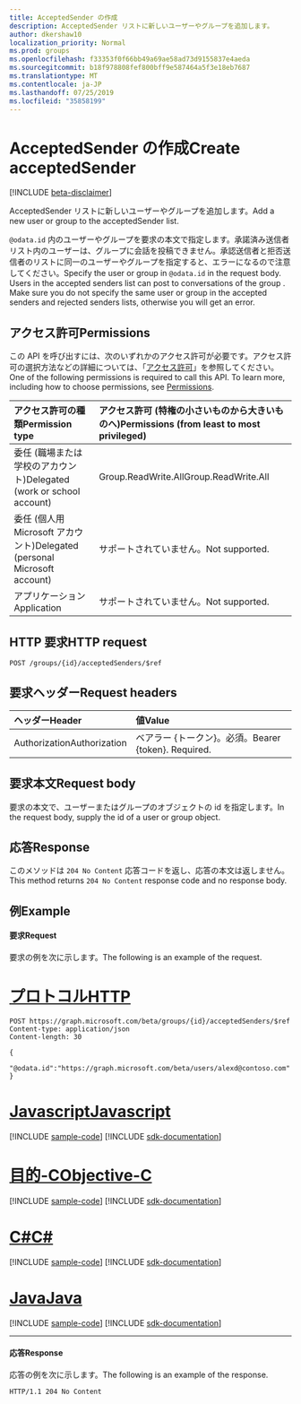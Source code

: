 ```yaml
---
title: AcceptedSender の作成
description: AcceptedSender リストに新しいユーザーやグループを追加します。
author: dkershaw10
localization_priority: Normal
ms.prod: groups
ms.openlocfilehash: f33353f0f66bb49a69ae58ad73d9155837e4aeda
ms.sourcegitcommit: b18f978808fef800bff9e587464a5f3e18eb7687
ms.translationtype: MT
ms.contentlocale: ja-JP
ms.lasthandoff: 07/25/2019
ms.locfileid: "35858199"
---
```

# <a name="create-acceptedsender"></a><span data-ttu-id="69eaf-103">AcceptedSender の作成</span><span class="sxs-lookup"><span data-stu-id="69eaf-103">Create acceptedSender</span></span>

[!INCLUDE [beta-disclaimer](../../includes/beta-disclaimer.md)]

<span data-ttu-id="69eaf-104">AcceptedSender リストに新しいユーザーやグループを追加します。</span><span class="sxs-lookup"><span data-stu-id="69eaf-104">Add a new user or group to the acceptedSender list.</span></span>

<span data-ttu-id="69eaf-p101">`@odata.id` 内のユーザーやグループを要求の本文で指定します。承諾済み送信者リスト内のユーザーは、グループに会話を投稿できません。承認送信者と拒否送信者のリストに同一のユーザーやグループを指定すると、エラーになるので注意してください。</span><span class="sxs-lookup"><span data-stu-id="69eaf-p101">Specify the user or group in `@odata.id` in the request body. Users in the accepted senders list can post to conversations of the group . Make sure you do not specify the same user or group in the accepted senders and rejected senders lists, otherwise you will get an error.</span></span>

## <a name="permissions"></a><span data-ttu-id="69eaf-108">アクセス許可</span><span class="sxs-lookup"><span data-stu-id="69eaf-108">Permissions</span></span>
<span data-ttu-id="69eaf-p102">この API を呼び出すには、次のいずれかのアクセス許可が必要です。アクセス許可の選択方法などの詳細については、「[アクセス許可](/graph/permissions-reference)」を参照してください。</span><span class="sxs-lookup"><span data-stu-id="69eaf-p102">One of the following permissions is required to call this API. To learn more, including how to choose permissions, see [Permissions](/graph/permissions-reference).</span></span>

|<span data-ttu-id="69eaf-111">アクセス許可の種類</span><span class="sxs-lookup"><span data-stu-id="69eaf-111">Permission type</span></span>      | <span data-ttu-id="69eaf-112">アクセス許可 (特権の小さいものから大きいものへ)</span><span class="sxs-lookup"><span data-stu-id="69eaf-112">Permissions (from least to most privileged)</span></span>              |
|:--------------------|:---------------------------------------------------------|
|<span data-ttu-id="69eaf-113">委任 (職場または学校のアカウント)</span><span class="sxs-lookup"><span data-stu-id="69eaf-113">Delegated (work or school account)</span></span> | <span data-ttu-id="69eaf-114">Group.ReadWrite.All</span><span class="sxs-lookup"><span data-stu-id="69eaf-114">Group.ReadWrite.All</span></span>    |
|<span data-ttu-id="69eaf-115">委任 (個人用 Microsoft アカウント)</span><span class="sxs-lookup"><span data-stu-id="69eaf-115">Delegated (personal Microsoft account)</span></span> | <span data-ttu-id="69eaf-116">サポートされていません。</span><span class="sxs-lookup"><span data-stu-id="69eaf-116">Not supported.</span></span>    |
|<span data-ttu-id="69eaf-117">アプリケーション</span><span class="sxs-lookup"><span data-stu-id="69eaf-117">Application</span></span> | <span data-ttu-id="69eaf-118">サポートされていません。</span><span class="sxs-lookup"><span data-stu-id="69eaf-118">Not supported.</span></span> |

## <a name="http-request"></a><span data-ttu-id="69eaf-119">HTTP 要求</span><span class="sxs-lookup"><span data-stu-id="69eaf-119">HTTP request</span></span>
<!-- { "blockType": "ignored" } -->
```http
POST /groups/{id}/acceptedSenders/$ref
```
## <a name="request-headers"></a><span data-ttu-id="69eaf-120">要求ヘッダー</span><span class="sxs-lookup"><span data-stu-id="69eaf-120">Request headers</span></span>
| <span data-ttu-id="69eaf-121">ヘッダー</span><span class="sxs-lookup"><span data-stu-id="69eaf-121">Header</span></span>       | <span data-ttu-id="69eaf-122">値</span><span class="sxs-lookup"><span data-stu-id="69eaf-122">Value</span></span> |
|:---------------|:--------|
| <span data-ttu-id="69eaf-123">Authorization</span><span class="sxs-lookup"><span data-stu-id="69eaf-123">Authorization</span></span>  | <span data-ttu-id="69eaf-p103">ベアラー {トークン}。必須。</span><span class="sxs-lookup"><span data-stu-id="69eaf-p103">Bearer {token}. Required.</span></span>  |

## <a name="request-body"></a><span data-ttu-id="69eaf-126">要求本文</span><span class="sxs-lookup"><span data-stu-id="69eaf-126">Request body</span></span>
<span data-ttu-id="69eaf-127">要求の本文で、ユーザーまたはグループのオブジェクトの id を指定します。</span><span class="sxs-lookup"><span data-stu-id="69eaf-127">In the request body, supply the id of a user or group object.</span></span>

## <a name="response"></a><span data-ttu-id="69eaf-128">応答</span><span class="sxs-lookup"><span data-stu-id="69eaf-128">Response</span></span>
<span data-ttu-id="69eaf-129">このメソッドは `204 No Content` 応答コードを返し、応答の本文は返しません。</span><span class="sxs-lookup"><span data-stu-id="69eaf-129">This method returns `204 No Content` response code and no response body.</span></span>

## <a name="example"></a><span data-ttu-id="69eaf-130">例</span><span class="sxs-lookup"><span data-stu-id="69eaf-130">Example</span></span>
#### <a name="request"></a><span data-ttu-id="69eaf-131">要求</span><span class="sxs-lookup"><span data-stu-id="69eaf-131">Request</span></span>
<span data-ttu-id="69eaf-132">要求の例を次に示します。</span><span class="sxs-lookup"><span data-stu-id="69eaf-132">The following is an example of the request.</span></span>

# <a name="httptabhttp"></a>[<span data-ttu-id="69eaf-133">プロトコル</span><span class="sxs-lookup"><span data-stu-id="69eaf-133">HTTP</span></span>](#tab/http)
<!-- {
  "blockType": "request",
  "name": "create_acceptedsender"
}-->
```http
POST https://graph.microsoft.com/beta/groups/{id}/acceptedSenders/$ref
Content-type: application/json
Content-length: 30

{
  "@odata.id":"https://graph.microsoft.com/beta/users/alexd@contoso.com"
}
```
# <a name="javascripttabjavascript"></a>[<span data-ttu-id="69eaf-134">Javascript</span><span class="sxs-lookup"><span data-stu-id="69eaf-134">Javascript</span></span>](#tab/javascript)
[!INCLUDE [sample-code](../includes/snippets/javascript/create-acceptedsender-javascript-snippets.md)]
[!INCLUDE [sdk-documentation](../includes/snippets/snippets-sdk-documentation-link.md)]

# <a name="objective-ctabobjc"></a>[<span data-ttu-id="69eaf-135">目的-C</span><span class="sxs-lookup"><span data-stu-id="69eaf-135">Objective-C</span></span>](#tab/objc)
[!INCLUDE [sample-code](../includes/snippets/objc/create-acceptedsender-objc-snippets.md)]
[!INCLUDE [sdk-documentation](../includes/snippets/snippets-sdk-documentation-link.md)]

# <a name="ctabcsharp"></a>[<span data-ttu-id="69eaf-136">C#</span><span class="sxs-lookup"><span data-stu-id="69eaf-136">C#</span></span>](#tab/csharp)
[!INCLUDE [sample-code](../includes/snippets/csharp/create-acceptedsender-csharp-snippets.md)]
[!INCLUDE [sdk-documentation](../includes/snippets/snippets-sdk-documentation-link.md)]

# <a name="javatabjava"></a>[<span data-ttu-id="69eaf-137">Java</span><span class="sxs-lookup"><span data-stu-id="69eaf-137">Java</span></span>](#tab/java)
[!INCLUDE [sample-code](../includes/snippets/java/create-acceptedsender-java-snippets.md)]
[!INCLUDE [sdk-documentation](../includes/snippets/snippets-sdk-documentation-link.md)]

---


#### <a name="response"></a><span data-ttu-id="69eaf-138">応答</span><span class="sxs-lookup"><span data-stu-id="69eaf-138">Response</span></span>
<span data-ttu-id="69eaf-139">応答の例を次に示します。</span><span class="sxs-lookup"><span data-stu-id="69eaf-139">The following is an example of the response.</span></span>
<!-- {
  "blockType": "response",
  "truncated": true
} -->
```http
HTTP/1.1 204 No Content
```

<!-- uuid: 8fcb5dbc-d5aa-4681-8e31-b001d5168d79
2015-10-25 14:57:30 UTC -->
<!--
{
  "type": "#page.annotation",
  "description": "Create acceptedSender",
  "keywords": "",
  "section": "documentation",
  "tocPath": "",
  "suppressions": [
  ]
}
-->

